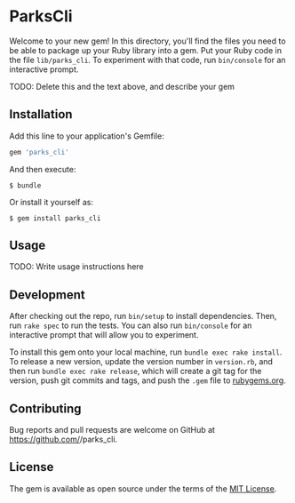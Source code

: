 # ParksCli

Welcome to your new gem! In this directory, you'll find the files you need to be able to package up your Ruby library into a gem. Put your Ruby code in the file `lib/parks_cli`. To experiment with that code, run `bin/console` for an interactive prompt.

TODO: Delete this and the text above, and describe your gem

## Installation

Add this line to your application's Gemfile:

```ruby
gem 'parks_cli'
```

And then execute:

    $ bundle

Or install it yourself as:

    $ gem install parks_cli

## Usage

TODO: Write usage instructions here

## Development

After checking out the repo, run `bin/setup` to install dependencies. Then, run `rake spec` to run the tests. You can also run `bin/console` for an interactive prompt that will allow you to experiment.

To install this gem onto your local machine, run `bundle exec rake install`. To release a new version, update the version number in `version.rb`, and then run `bundle exec rake release`, which will create a git tag for the version, push git commits and tags, and push the `.gem` file to [rubygems.org](https://rubygems.org).

## Contributing

Bug reports and pull requests are welcome on GitHub at https://github.com/<github username>/parks_cli.

## License

The gem is available as open source under the terms of the [MIT License](https://opensource.org/licenses/MIT).
